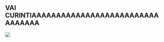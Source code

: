 ## VAI CURINTIAAAAAAAAAAAAAAAAAAAAAAAAAAAAAAAAA

![](https://media1.tenor.com/m/MCBkr6dWLkUAAAAd/corinthians-rodrigo-garro.gif)
